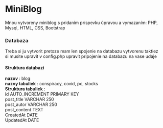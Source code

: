 # MiniBlog

  Mnou vytvoreny miniblog s pridaním príspevku úpravou a vymazaním: PHP, Mysql, HTML, CSS, Bootstrap

### Databaza 
  Treba si ju vytvorit pretoze mam len spojenie na databazu vytvorenu taktiez si musite upravit v config.php upravit pripojenie na databazu na vase udaje
#### Struktura databazi
**nazov** : blog  
**nazvy tabuliek** : conspiracy, covid, pc, stocks  
**Struktura tabuliek** :  
  id AUTO_INCREMENT PRIMARY KEY  
  post_title VARCHAR 250  
  post_autor VARCHAR 250  
  post_content TEXT  
  CreatedAt DATE  
  UpdatedAt DATE  
